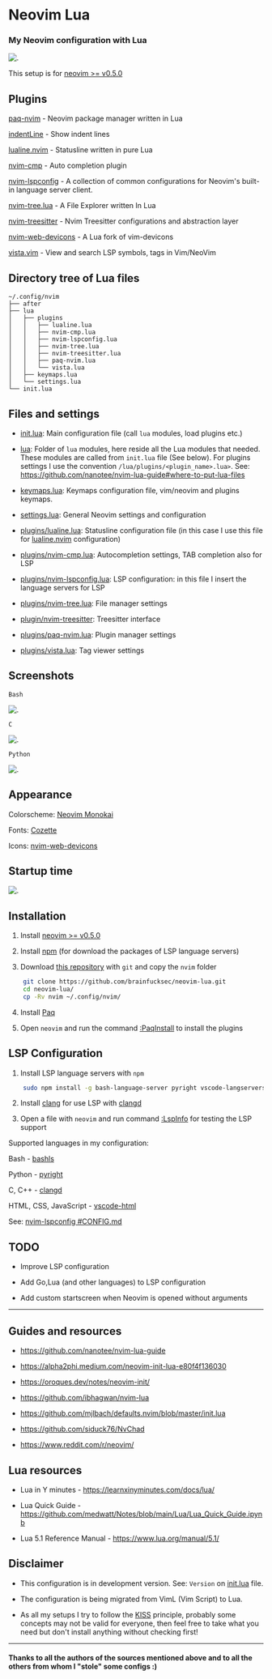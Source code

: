# Neovim Lua

### My Neovim configuration with Lua

![.](img/1-init.lua.png)

This setup is for [neovim >= v0.5.0](https://github.com/neovim/neovim/releases/tag/v0.5.0)

## Plugins

[paq-nvim](https://github.com/savq/paq-nvim) - Neovim package manager written in Lua

[indentLine](https://github.com/Yggdroot/indentLine) - Show indent lines

[lualine.nvim](https://github.com/hoob3rt/lualine.nvim) - Statusline written in pure Lua

[nvim-cmp](https://github.com/hrsh7th/nvim-cmp) - Auto completion plugin

[nvim-lspconfig](https://github.com/neovim/nvim-lspconfig) - A collection of common configurations for Neovim's built-in language server client.

[nvim-tree.lua](https://github.com/kyazdani42/nvim-tree.lua) - A File Explorer written In Lua

[nvim-treesitter](https://github.com/nvim-treesitter/nvim-treesitter) - Nvim Treesitter configurations and abstraction layer

[nvim-web-devicons](https://github.com/kyazdani42/nvim-web-devicons) - A Lua fork of vim-devicons

[vista.vim](https://github.com/liuchengxu/vista.vim) - View and search LSP symbols, tags in Vim/NeoVim

## Directory tree of Lua files
```
~/.config/nvim
├── after
├── lua
│   ├── plugins
│   │   ├── lualine.lua
│   │   ├── nvim-cmp.lua
│   │   ├── nvim-lspconfig.lua
│   │   ├── nvim-tree.lua
│   │   ├── nvim-treesitter.lua
│   │   ├── paq-nvim.lua
│   │   └── vista.lua
│   ├── keymaps.lua
│   └── settings.lua
└── init.lua
```

## Files and settings

* [init.lua](nvim/init.lua): Main configuration file (call `lua` modules, load plugins etc.)

* [lua](nvim/lua): Folder of `lua` modules, here reside all the Lua modules that needed. These modules are called from `init.lua` file (See below).  For plugins settings I use the convention `/lua/plugins/<plugin_name>.lua>`.  See: https://github.com/nanotee/nvim-lua-guide#where-to-put-lua-files

* [keymaps.lua](nvim/lua/keymaps.lua): Keymaps configuration file, vim/neovim and plugins keymaps.

* [settings.lua](nvim/lua/settings.lua): General Neovim settings and configuration

* [plugins/lualine.lua](nvim/lua/plugins/lualine.lua): Statusline configuration file (in this case I use this file for [lualine.nvim](https://github.com/hoob3rt/lualine.nvim) configuration)

* [plugins/nvim-cmp.lua](nvim/lua/plugins/nvim-cmp.lua): Autocompletion settings, TAB completion also for LSP

* [plugins/nvim-lspconfig.lua](nvim/lua/plugins/nvim-lspconfig.lua): LSP configuration: in this file I insert the language servers for LSP

* [plugins/nvim-tree.lua](nvim/lua/plugins/nvim-tree.lua): File manager settings

* [plugin/nvim-treesitter](nvim/lua/plugins/nvim-treesitter): Treesitter interface

* [plugins/paq-nvim.lua](nvim/lua/plugins/paq-nvim.lua): Plugin manager settings

* [plugins/vista.lua](nvim/lua/plugins/vista.lua): Tag viewer settings

## Screenshots

`Bash`

![.](img/2-bash.png)

`C`

![.](img/3-c.png)

`Python`

![.](img/4-python.png)

## Appearance

Colorscheme: [Neovim Monokai](https://github.com/tanvirtin/monokai.nvim)

Fonts: [Cozette](https://github.com/slavfox/Cozette)

Icons: [nvim-web-devicons](https://github.com/kyazdani42/nvim-web-devicons)

## Startup time

![.](img/5-startuptime.png)

## Installation

1. Install [neovim >= v0.5.0](https://github.com/neovim/neovim/releases/tag/v0.5.0)

2. Install [npm](https://github.com/npm/cli) (for download the packages of LSP language servers)

3. Download [this repository](https://github.com/brainfucksec/neovim-lua) with `git` and copy the `nvim` folder
```bash
    git clone https://github.com/brainfucksec/neovim-lua.git
    cd neovim-lua/
    cp -Rv nvim ~/.config/nvim/
```

4. Install [Paq](https://github.com/savq/paq-nvim#installation)

5. Open `neovim` and run the command [:PaqInstall](https://github.com/savq/paq-nvim#commands) to install the plugins

## LSP Configuration

1. Install LSP language servers with `npm`
```bash
    sudo npm install -g bash-language-server pyright vscode-langservers-extracted
```

2. Install [clang](https://clangd.llvm.org/installation.html) for use LSP with [clangd](https://github.com/neovim/nvim-lspconfig/blob/master/CONFIG.md#clangd)

3. Open a file with `neovim` and run command [:LspInfo](https://github.com/neovim/nvim-lspconfig#built-in-commands) for testing the LSP support

Supported languages in my configuration:

Bash - [bashls](https://github.com/neovim/nvim-lspconfig/blob/master/CONFIG.md#bashls)

Python - [pyright](https://github.com/neovim/nvim-lspconfig/blob/master/CONFIG.md#pyright)

C, C++ - [clangd](https://github.com/neovim/nvim-lspconfig/blob/master/CONFIG.md#clangd)

HTML, CSS, JavaScript - [vscode-html](https://github.com/neovim/nvim-lspconfig/blob/master/CONFIG.md#html)

See: [nvim-lspconfig #CONFIG.md](https://github.com/neovim/nvim-lspconfig/blob/master/CONFIG.md)

## TODO

* Improve LSP configuration

* Add Go,Lua (and other languages) to LSP configuration

* Add custom startscreen when Neovim is opened without arguments
---

## Guides and resources

* https://github.com/nanotee/nvim-lua-guide

* https://alpha2phi.medium.com/neovim-init-lua-e80f4f136030

* https://oroques.dev/notes/neovim-init/

* https://github.com/ibhagwan/nvim-lua

* https://github.com/mjlbach/defaults.nvim/blob/master/init.lua

* https://github.com/siduck76/NvChad

* https://www.reddit.com/r/neovim/

## Lua resources

* Lua in Y minutes - https://learnxinyminutes.com/docs/lua/

* Lua Quick Guide - https://github.com/medwatt/Notes/blob/main/Lua/Lua_Quick_Guide.ipynb

* Lua 5.1 Reference Manual - https://www.lua.org/manual/5.1/

## Disclaimer

* This configuration is in development version.  See: `Version` on [init.lua](nvim/init.lua) file.

* The configuration is being migrated from VimL (Vim Script) to Lua.

* As all my setups I try to follow the [KISS](https://en.wikipedia.org/wiki/KISS_principle) principle, probably some concepts may not be valid for everyone, then feel free to take what you need but don't install anything without checking first!
---

#### Thanks to all the authors of the sources mentioned above and to all the others from whom I "stole" some configs :)
